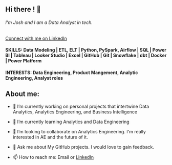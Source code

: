 ## Hi there ! 👋

###### I'm Josh and I am a Data Analyst in tech.

[Connect with me on LinkedIn](https://www.linkedin.com/in/joshua-blackwell-853421129/)

#### SKILLS: Data Modeling | ETL, ELT | Python, PySpark, Airflow | SQL | Power BI | Tableau | Looker Studio | Excel | GitHub | Git | Snowflake | dbt | Docker | Power Platform


<!-- - 🤔 I’m looking for help with -->

#### INTERESTS: Data Engineering, Product Mangement, Analytic Engineering, Analyst roles

## About me:

- 🔭 I’m currently working on personal projects that intertwine Data Analytics, Analytics Engineering, and Business Intelligence
- 🌱 I’m currently learning Analytics and Data Engineering
- 👯 I’m looking to collaborate on Analytics Engineering. I'm really interested in AE and the future of it.
  
- 💬 Ask me about My GitHub projects. I would love to gain feedback.
- 📫 How to reach me: Email or [LinkedIn](https://www.linkedin.com/in/joshua-blackwell-853421129/)
  >
